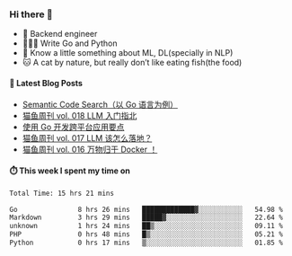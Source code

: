 ### Hi there 👋

- 🔧 Backend engineer
- 👨🏻‍💻 Write Go and Python
- 🔭 Know a little something about ML, DL(specially in NLP)
- 🐱 A cat by nature, but really don’t like eating fish(the food)

#### 📖 Latest Blog Posts
<!-- BLOG-POST-LIST:START -->
- [Semantic Code Search（以 Go 语言为例）](https://ameow.xyz/archives/semantic-code-search-a-go-repective)
- [猫鱼周刊 vol. 018 LLM 入门指北](https://ameow.xyz/archives/weekly-018)
- [使用 Go 开发跨平台应用要点](https://ameow.xyz/archives/go-multiplatform-takeaways)
- [猫鱼周刊 vol. 017 LLM 该怎么落地？](https://ameow.xyz/archives/weekly-017)
- [猫鱼周刊 vol. 016 万物归于 Docker ！](https://ameow.xyz/archives/weekly-016)
<!-- BLOG-POST-LIST:END -->

#### ⏱️ This week I spent my time on
<!--START_SECTION:waka-->

```txt
Total Time: 15 hrs 21 mins

Go               8 hrs 26 mins   █████████████▓░░░░░░░░░░░   54.98 %
Markdown         3 hrs 29 mins   █████▓░░░░░░░░░░░░░░░░░░░   22.64 %
unknown          1 hrs 24 mins   ██▒░░░░░░░░░░░░░░░░░░░░░░   09.11 %
PHP              0 hrs 48 mins   █▒░░░░░░░░░░░░░░░░░░░░░░░   05.21 %
Python           0 hrs 17 mins   ▒░░░░░░░░░░░░░░░░░░░░░░░░   01.85 %
```

<!--END_SECTION:waka-->

<!--
**LeslieLeung/LeslieLeung** is a ✨ _special_ ✨ repository because its `README.md` (this file) appears on your GitHub profile.

Here are some ideas to get you started:

- 🔭 I’m currently working on ...
- 🌱 I’m currently learning ...
- 👯 I’m looking to collaborate on ...
- 🤔 I’m looking for help with ...
- 💬 Ask me about ...
- 📫 How to reach me: ...
- 😄 Pronouns: ...
- ⚡ Fun fact: ...
-->
